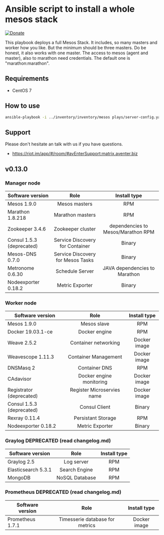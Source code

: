 # Ansible script to install a whole mesos stack

[![Donate](https://liberapay.com/assets/widgets/donate.svg)](https://liberapay.com/AVENTER/donate)

This playbook deploys a full Mesos Stack. It includes, so many masters and worker how you like. But the minimum should be three masters. Do be honest, it also works with one master. The access to mesos (agent and master), also to marathon need credentials. The default one is "marathon:marathon".


## Requirements

- CentOS 7

## How to use

```bash
ansible-playbook -i ../inventory/inventory/mesos plays/server-config.yaml
```

## Support

Please don't hesitate an talk with us if you have questions.

- https://riot.im/app/#/room/#avEnterSupport:matrix.aventer.biz

## v0.13.0

### Manager node


| Software version   | Role                              | Install type                       |
| ------------------ | :-------------------------------: | :--------------------------------: |
| Mesos 1.9.0        | Mesos masters                     | RPM                                |
| Marathon 1.8.218   | Marathon masters                  | RPM                                |
| Zookeeper 3.4.6    | Zookeeper cluster                 | dependencies to Mesos/Marathon RPM |
| Consul  1.5.3 (deprecated)     | Service Discovery for Container   | Binary                             |
| Mesos-DNS 0.7.0    | Service Discovery for Mesos Tasks | Binary                             |
| Metronome 0.6.30   | Schedule Server                   | JAVA dependencies to Marathon      |
| Nodeexporter 0.18.2| Metric Exporter                   | Binary

### Worker node

| Software version   | Role                              | Install type |
| ------------------ | :-------------------------------: | :----------: |
| Mesos 1.9.0        | Mesos slave                       | RPM          |
| Docker 19.03.1-ce  | Docker engine                     | RPM          |
| Weave 2.5.2        | Container networking              | Docker image |
| Weavescope 1.11.3  | Container Management              | Docker image |
| DNSMasq 2          | Container DNS                     | RPM          |
| CAdavisor          | Docker engine monitoring          | Docker image |
| Registrator (deprecated)       | Register Microservies name        | Docker image |
| Consul  1.5.3 (deprecated)     | Consul Client                     | Binary       |
| Rexray 0.11.4      | Persistant Storage                | RPM          |
| Nodeexporter 0.18.2| Metric Exporter                   | Binary

### Graylog DEPRECATED (read changelog.md)

| Software version    | Role           | Install type |
| ------------------- | :------------: | :----------: |
| Graylog 2.5         | Log server     | RPM          |
| Elasticsearch 5.3.1 | Search Engine  | RPM          |
| MongoDB             | NoSQL Database | RPM          |

### Prometheus DEPRECATED (read changelog.md)

| Software version | Role                            | Install type |
| ---------------- | :-----------------------------: | :----------: |
| Prometheus 1.7.1 | Timesserie database for metrics | Docker image |

